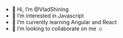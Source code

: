 - 👋 Hi, I’m @VladShining
- 👀 I’m interested in Javascript
- 🌱 I’m currently learning Angular and React
- 💞️ I’m looking to collaborate on me ☺

<!---
493.649
--->
